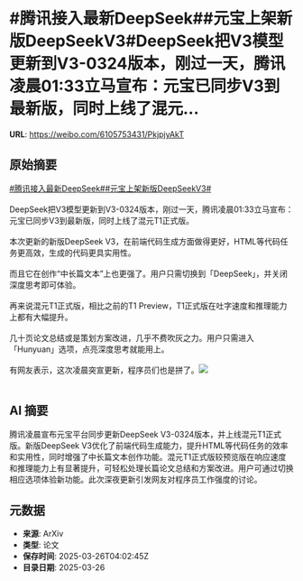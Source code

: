 # #腾讯接入最新DeepSeek##元宝上架新版DeepSeekV3#DeepSeek把V3模型更新到V3-0324版本，刚过一天，腾讯凌晨01:33立马宣布：元宝已同步V3到最新版，同时上线了混元...

**URL**: https://weibo.com/6105753431/PkjpjyAkT

## 原始摘要

<a href="https://m.weibo.cn/search?containerid=231522type%3D1%26t%3D10%26q%3D%23%E8%85%BE%E8%AE%AF%E6%8E%A5%E5%85%A5%E6%9C%80%E6%96%B0DeepSeek%23&amp;extparam=%23%E8%85%BE%E8%AE%AF%E6%8E%A5%E5%85%A5%E6%9C%80%E6%96%B0DeepSeek%23" data-hide=""><span class="surl-text">#腾讯接入最新DeepSeek#</span></a><a href="https://m.weibo.cn/search?containerid=231522type%3D1%26t%3D10%26q%3D%23%E5%85%83%E5%AE%9D%E4%B8%8A%E6%9E%B6%E6%96%B0%E7%89%88DeepSeekV3%23&amp;extparam=%23%E5%85%83%E5%AE%9D%E4%B8%8A%E6%9E%B6%E6%96%B0%E7%89%88DeepSeekV3%23" data-hide=""><span class="surl-text">#元宝上架新版DeepSeekV3#</span></a><br><br>DeepSeek把V3模型更新到V3-0324版本，刚过一天，腾讯凌晨01:33立马宣布：元宝已同步V3到最新版，同时上线了混元T1正式版。<br><br>本次更新的新版DeepSeek V3，在前端代码生成方面做得更好，HTML等代码任务更高效，生成的代码更具实用性。<br><br>而且它在创作“中长篇文本”上也更强了。用户只需切换到「DeepSeek」，并关闭深度思考即可体验。<br><br>再来说混元T1正式版，相比之前的T1 Preview，T1正式版在吐字速度和推理能力上都有大幅提升。<br><br>几十页论文总结或是策划方案改进，几乎不费吹灰之力。用户只需进入「Hunyuan」选项，点亮深度思考就能用上。<br><br>有网友表示，这次凌晨突宣更新，程序员们也是拼了。<img style="" src="https://tvax3.sinaimg.cn/large/006Fd7o3gy1hzu80awsqqj312w1ce4d7.jpg" referrerpolicy="no-referrer"><br><br>

## AI 摘要

腾讯凌晨宣布元宝平台同步更新DeepSeek V3-0324版本，并上线混元T1正式版。新版DeepSeek V3优化了前端代码生成能力，提升HTML等代码任务的效率和实用性，同时增强了中长篇文本创作功能。混元T1正式版较预览版在响应速度和推理能力上有显著提升，可轻松处理长篇论文总结和方案改进。用户可通过切换相应选项体验新功能。此次深夜更新引发网友对程序员工作强度的讨论。

## 元数据

- **来源**: ArXiv
- **类型**: 论文
- **保存时间**: 2025-03-26T04:02:45Z
- **目录日期**: 2025-03-26
